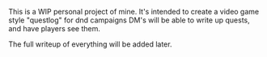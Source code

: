 This is a WIP personal project of mine. It's intended to create a video game style "questlog" for dnd campaigns
DM's will be able to write up quests, and have players see them.

The full writeup of everything will be added later.